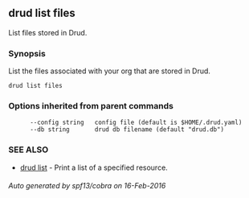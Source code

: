 ## drud list files

List files stored in Drud.

### Synopsis


List the files associated with your org that are stored in Drud.

```
drud list files
```

### Options inherited from parent commands

```
      --config string   config file (default is $HOME/.drud.yaml)
      --db string       drud db filename (default "drud.db")
```

### SEE ALSO
* [drud list](drud_list.md)	 - Print a list of a specified resource.

###### Auto generated by spf13/cobra on 16-Feb-2016
